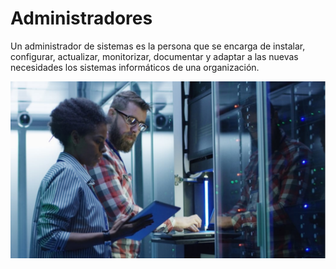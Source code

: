 # Administradores

Un administrador de sistemas es la persona que se encarga de instalar, configurar, actualizar, monitorizar, documentar y adaptar a las nuevas necesidades los sistemas informáticos de una organización.

![image](/img/administradoresDevops.jpg)
